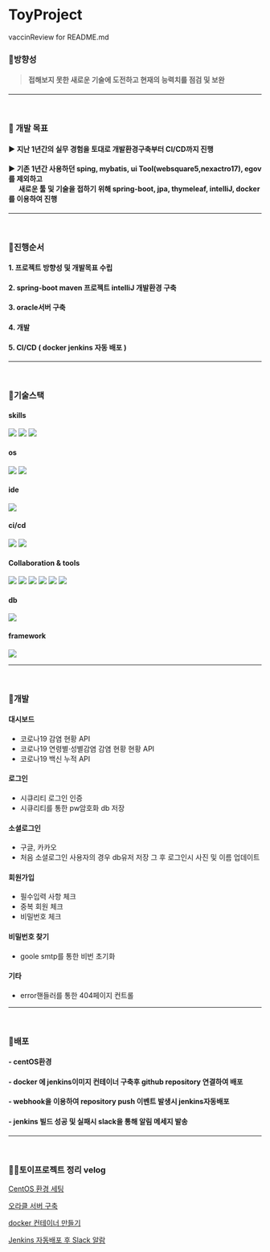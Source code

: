 # ToyProject
vaccinReview for README.md

### 📌방향성
> #### 접해보지 못한 새로운 기술에 도전하고 현재의 능력치를 점검 및 보완
---  

<br>

### 📌 개발 목표
#### ▶ 지난 1년간의 실무 경험을 토대로 개발환경구축부터 CI/CD까지 진행
#### ▶ 기존 1년간 사용하던 sping, mybatis, ui Tool(websquare5,nexactro17), egov를 제외하고 <br>&nbsp;&nbsp;&nbsp;&nbsp;&nbsp;&nbsp;새로운 툴 및 기술을 접하기 위해 spring-boot, jpa, thymeleaf, intelliJ, docker를 이용하여 진행
---

<br>

### 📌진행순서
#### 1. 프로젝트 방향성 및 개발목표 수립
#### 2. spring-boot maven 프로젝트 intelliJ 개발환경 구축
#### 3. oracle서버 구축
#### 4. 개발
#### 5. CI/CD ( docker jenkins 자동 배포 )
---

<br>

### 📌기술스택
#### skills
<img src="https://img.shields.io/badge/java8-007396?style=for-the-badge&logo=java&logoColor=white"> <img src="https://img.shields.io/badge/jpa-6DB33F?style=for-the-badge&logo=html5&logoColor=white"> <img src="https://img.shields.io/badge/thymeleaf-005F0F?style=for-the-badge&logo=thymeleaf&logoColor=white">

#### os
<img src="https://img.shields.io/badge/centOS-262577?style=for-the-badge&logo=centOS&logoColor=white"> <img src="https://img.shields.io/badge/widnows-0078D6?style=for-the-badge&logo=Windows&logoColor=white">

#### ide
<img src="https://img.shields.io/badge/intelliJ-000000?style=for-the-badge&logo=IntelliJ IDEA&logoColor=white">

#### ci/cd
<img src="https://img.shields.io/badge/docker-2496ED?style=for-the-badge&logo=Docker&logoColor=white"> <img src="https://img.shields.io/badge/jenkins-D24939?style=for-the-badge&logo=Jenkins&logoColor=white">

#### Collaboration & tools
<img src="https://img.shields.io/badge/git-F05032?style=for-the-badge&logo=Git&logoColor=white"> <img src="https://img.shields.io/badge/GitHub-181717?style=for-the-badge&logo=GitHub&logoColor=white"> <img src="https://img.shields.io/badge/Sourcetree-0052CC?style=for-the-badge&logo=Sourcetree&logoColor=white"> <img src="https://img.shields.io/badge/Slack-4A154B?style=for-the-badge&logo=Slack&logoColor=white"> <img src="https://img.shields.io/badge/Postman-FF6C37?style=for-the-badge&logo=Postman&logoColor=white"> <img src="https://img.shields.io/badge/ngrok-1F1E37?style=for-the-badge&logo=ngrok&logoColor=white">

#### db
<img src="https://img.shields.io/badge/Oracle19c-F80000?style=for-the-badge&logo=Oracle&logoColor=white">

#### framework
<img src="https://img.shields.io/badge/Spring Boot2.6.6-6DB33F?style=for-the-badge&logo=Spring Boot&logoColor=white">


---  

<br>

### 📌개발
#### 대시보드
- 코로나19 감염 현황 API
- 코로나19 연령별·성별감염 감염 현황 현황 API
- 코로나19 백신 누적 API

#### 로그인
- 시큐리티 로그인 인증
- 시큐리티를 통한 pw암호화 db 저장

#### 소셜로그인
- 구글, 카카오
- 처음 소셜로그인 사용자의 경우 db유저 저장 그 후 로그인시 사진 및 이름 업데이트

#### 회원가입
- 필수입력 사항 체크
- 중복 회원 체크
- 비밀번호 체크

#### 비밀번호 찾기
- goole smtp를 통한 비번 초기화

#### 기타
- error핸들러를 통한 404페이지 컨트롤
---

<br>

### 📌배포
#### - centOS환경
#### - docker 에 jenkins이미지 컨테이너 구축후 github repository 연결하여 배포
#### - webhook을 이용하여 repository push 이벤트 발생시 jenkins자동배포
#### - jenkins 빌드 성공 및 실패시 slack을 통해 알림 메세지 발송
---

<br>

### 👨‍💻토이프로젝트 정리 velog
[CentOS 환경 세팅](https://velog.io/@rlgus0419/CentOS-%EC%84%B8%ED%8C%85)

[오라클 서버 구축](https://velog.io/@rlgus0419/Oracle-%EC%84%9C%EB%B2%84-%EA%B5%AC%EC%B6%95)

[docker 컨테이너 만들기](https://velog.io/@rlgus0419/docker-%EC%BB%A8%ED%85%8C%EC%9D%B4%EB%84%88-%EB%A7%8C%EB%93%A4%EA%B8%B0)

[Jenkins 자동배포 후 Slack 알람](https://velog.io/@rlgus0419/Jenkins-%EC%9E%90%EB%8F%99%EB%B0%B0%ED%8F%AC-%ED%9B%84-Slack-%EC%95%8C%EB%9E%8C)

